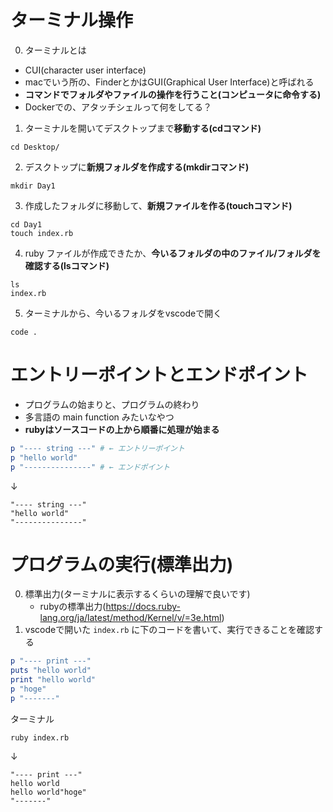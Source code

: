 # ターミナル操作
0. ターミナルとは
- CUI(character user interface)
- macでいう所の、FinderとかはGUI(Graphical User Interface)と呼ばれる
- **コマンドでフォルダやファイルの操作を行うこと(コンピュータに命令する)**
- Dockerでの、アタッチシェルって何をしてる？

1. ターミナルを開いてデスクトップまで**移動する(cdコマンド)**
```shell
cd Desktop/ 
```

2. デスクトップに**新規フォルダを作成する(mkdirコマンド)**
```shell
mkdir Day1
```

3. 作成したフォルダに移動して、**新規ファイルを作る(touchコマンド)**
```shell
cd Day1
touch index.rb
```

4. ruby ファイルが作成できたか、**今いるフォルダの中のファイル/フォルダを確認する(lsコマンド)**
```shell
ls
index.rb 
```

5. ターミナルから、今いるフォルダをvscodeで開く
```shell
code .
```

# エントリーポイントとエンドポイント
- プログラムの始まりと、プログラムの終わり
- 多言語の main function みたいなやつ
- **rubyはソースコードの上から順番に処理が始まる**

```ruby
p "---- string ---" # ← エントリーポイント
p "hello world"
p "---------------" # ← エンドポイント
```
↓
```
"---- string ---"
"hello world"
"---------------"
```

# プログラムの実行(標準出力)
0. 標準出力(ターミナルに表示するくらいの理解で良いです)
    -  rubyの標準出力(https://docs.ruby-lang.org/ja/latest/method/Kernel/v/=3e.html)
1. vscodeで開いた `index.rb` に下のコードを書いて、実行できることを確認する
```ruby
p "---- print ---"
puts "hello world"
print "hello world"
p "hoge"
p "-------"
```
ターミナル
```
ruby index.rb
```
↓
```
"---- print ---"
hello world
hello world"hoge"
"-------"
```